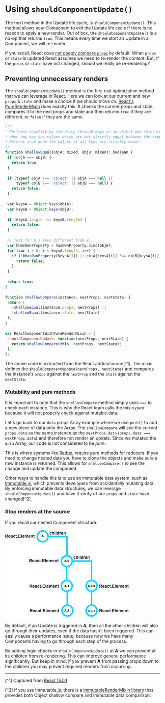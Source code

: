 # Using `shouldComponentUpdate()`
 The next method in the Update life cycle, is `shouldComponentUpdate()`. This method allows your Component to exit the Update life cycle if there is no reason to apply a new render. Out of box, the `shouldComponentUpdate()` is a no-op that returns `true`. This means every time we start an Update in a Component, we will re-render.
 
 If you recall, React does [not deeply compare `props`](https://facebook.github.io/react/blog/2016/01/08/A-implies-B-does-not-imply-B-implies-A.html) by default. When `props` or `state` is updated React assumes we need to re-render the content. But, if the `props` or `state` have not changed, should we really be re-rendering?
 
## Preventing unnecessary renders
 The `shouldComponentUpdate()` method is the first real optimization method that we can leverage in React. Here we can look at our current and new `props` & `state` and make a choice if we should move on. [React's PureRenderMixin](https://facebook.github.io/react/docs/pure-render-mixin.html) does exactly this. It checks the current props and state, compares it to the next props and state and then returns `true` if they are different, or `false` if they are the same.
 
 ```javascript
/**
 * Performs equality by iterating through keys on an object and returning false
 * when any key has values which are not strictly equal between the arguments.
 * Returns true when the values of all keys are strictly equal.
 */
function shallowEqual(objA: mixed, objB: mixed): boolean {
  if (objA === objB) {
    return true;
  }

  if (typeof objA !== 'object' || objA === null ||
      typeof objB !== 'object' || objB === null) {
    return false;
  }

  var keysA = Object.keys(objA);
  var keysB = Object.keys(objB);

  if (keysA.length !== keysB.length) {
    return false;
  }

  // Test for A's keys different from B.
  var bHasOwnProperty = hasOwnProperty.bind(objB);
  for (var i = 0; i < keysA.length; i++) {
    if (!bHasOwnProperty(keysA[i]) || objA[keysA[i]] !== objB[keysA[i]]) {
      return false;
    }
  }

  return true;
}

function shallowCompare(instance, nextProps, nextState) {
  return (
    !shallowEqual(instance.props, nextProps) ||
    !shallowEqual(instance.state, nextState)
  );
}

var ReactComponentWithPureRenderMixin = {
  shouldComponentUpdate: function(nextProps, nextState) {
    return shallowCompare(this, nextProps, nextState);
  },
};
 ```
 
The above code is extracted from the React addon/source[^1]. The mixin defines the `shouldComponentUpdate(nextProps, nextState)` and compares the instance's `props` against the `nextProp` and the `state` against the `nextState`.

### Mutability and pure methods
It is important to note that the `shallowCompare` method simply uses `===` to check each instance. This is why the React team calls the mixin *pure* because it will not properly check against mutable data. 

Let's go back to our `data` props Array example where we use `push()` to add a new piece of data onto the Array. The `shallowCompare` will see the current `props.data` as the same instance as the `nextProps.data` (`props.data === nextProps.data`) and therefore not render an update. Since we mutated the `data` Array, our code is not considered to be *pure*.

This is where systems like [Redux](http://redux.js.org/), require pure methods for reducers. If you need to change nested data you have to clone the objects and make sure a new instance is returned. This allows for `shallowCompare()` to see the change and update the component.

Other ways to handle this is to use an immutable data system, such as [Immutable.js](https://facebook.github.io/immutable-js/), which prevents developers from accidentally mutating data. By enforcing immutable data structures, we can leverage `shouldComponentUpdate()` and have it verify of our `props` and `state` have changed[^2].

### Stop renders at the source
 If you recall our nested Component structure:
 
 ![](../birth/react-element-tree.png)
 
 By default, if an Update is triggered in **A**, then all the other children will also go through their updates, even if the data hasn't been triggered. This can easily cause a performance issue, because now we have many Components having to go through each step of the process.
 
 By adding logic checks in `shouldComponentUpdate()` at **A** we can prevent all its children from re-rendering. This can improve general performance significantly. But keep in mind, if you prevent **A** from passing props down to the children you may prevent required renders from occurring.

---

[^1] Captured from [React 15.0.1](https://github.com/facebook/react/blob/15-stable/src/addons/shallowCompare.js)

[^2] If you use Immutable.js, there is a [ImmutableRenderMixin library](https://github.com/jurassix/react-immutable-render-mixin) that provides both Object shallow compare and Immutable data comparison.